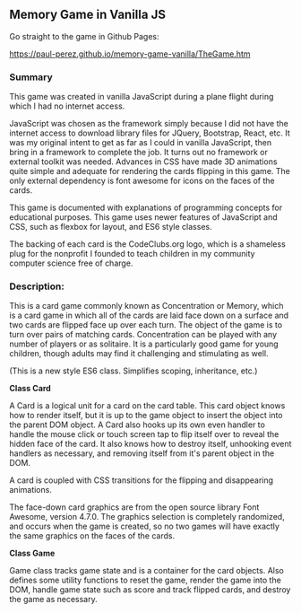 ## Memory Game in Vanilla JS

Go straight to the game in Github Pages:

https://paul-perez.github.io/memory-game-vanilla/TheGame.htm

### Summary

This game was created in vanilla JavaScript during a plane flight during which I had no internet access.

JavaScript was chosen as the framework simply because I did not have the internet access to download library files for JQuery, Bootstrap, React, etc. It was my original intent to get as far as I could in vanilla JavaScript, then bring in a framework to complete the job. It turns out no framework or external toolkit was needed. Advances in CSS have made 3D animations quite simple and adequate for rendering the cards flipping in this game. The only external dependency is font awesome for icons on the faces of the cards.

This game is documented with explanations of programming concepts for educational purposes. This game uses newer features of JavaScript and CSS, such as flexbox for layout, and ES6 style classes.

The backing of each card is the CodeClubs.org logo, which is a shameless plug for the nonprofit I founded to teach children in my community computer science free of charge.

### Description: 

This is a card game commonly known as Concentration or Memory, which is a card game in which all of the cards are laid face down on a surface and two cards are flipped face up over each turn. The object of the game is to turn over pairs of matching cards. Concentration can be played with any number of players or as solitaire. It is a particularly good game for young children, though adults may find it challenging and stimulating as well.

(This is a new style ES6 class. Simplifies scoping, inheritance, etc.)

**Class Card** 

A Card is a logical unit for a card on the card table. This card object knows how to render itself, but it is up to the game
object to insert the object into the parent DOM object. A Card also hooks up its own even handler to handle the mouse click 
or touch screen tap to flip itself over to reveal the hidden face of the card. It also knows how to destroy itself, unhooking event handlers as necessary, and
removing itself from it's parent object in the DOM.

A card is coupled with CSS transitions for the flipping and disappearing animations.

The face-down card graphics are from the open source library Font Awesome, version 4.7.0.
The graphics selection is completely randomized, and occurs when the game is created, so no 
two games will have exactly the same graphics on the faces of the cards.

**Class Game** 

Game class tracks game state and is a container for the card objects. Also defines some utility functions to reset the game, render the game into the DOM, handle game state such as score and track flipped cards, and destroy the game as necessary.

